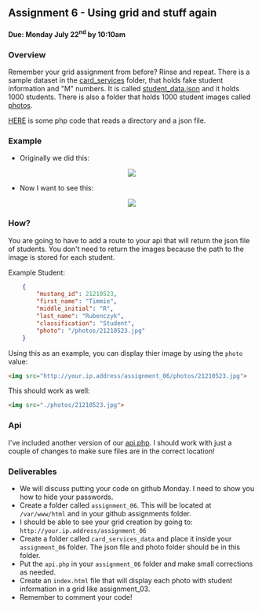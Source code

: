 ## Assignment 6 - Using grid and stuff again
#### Due: Monday July 22<sup>nd</sup> by 10:10am

### Overview

Remember your grid assignment from before? Rinse and repeat. There is a sample dataset in the [card_services](./card_services) folder, that holds fake student information and "M" numbers. It is called [student_data.json](./card_services/student_data.json) and it holds 1000 students. There is also a folder that holds 1000 student images called [photos](./card_services/photos). 

[HERE](./helper_code.php) is some php code that reads a directory and a json file.

### Example

- Originally we did this:
<center><img src="http://cs.mwsu.edu/~griffin/zcloud/zcloud-files/color_card2.png"></center>

- Now I want to see this:

<center><img src="http://cs.mwsu.edu/~griffin/zcloud/zcloud-files/grid_student.png"></center>

### How?

You are going to have to add a route to your api that will return the json file of students. You don't need to return the images because the path to the image is stored for each student. 

Example Student:

```json
    {
        "mustang_id": 21210523,
        "first_name": "Timmie",
        "middle_initial": "R",
        "last_name": "Rubenczyk",
        "classification": "Student",
        "photo": "/photos/21210523.jpg"
    }
```

Using this as an example, you can display thier image by using the `photo` value:

```html
<img src="http://your.ip.address/assignment_06/photos/21210523.jpg">
```

This should work as well:

```html
<img src="./photos/21210523.jpg">
```

### Api

I've included another version of our [api.php](./api.php). I should work with just a couple of changes to make sure files are in the correct location!

### Deliverables

- We will discuss putting your code on github Monday. I need to show you how to hide your passwords.
- Create a folder called `assignment_06`. This will be located at `/var/www/html` and in your github assignments folder.
- I should be able to see your grid creation by going to: `http://your.ip.address/assignment_06`
- Create a folder called `card_services_data` and place it inside your `assignment_06` folder. The json file and photo folder should be in this folder.
- Put the `api.php` in your `assignment_06` folder and make small corrections as needed. 
- Create an `index.html` file that will display each photo with student information in a grid like assignment_03.
- Remember to comment your code!  
